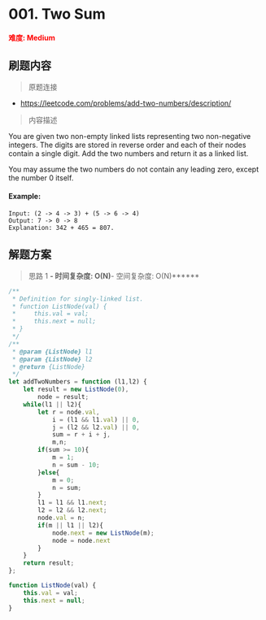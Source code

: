 # 001. Two Sum

**<font color=red>难度: Medium</font>**

## 刷题内容

> 原题连接

* https://leetcode.com/problems/add-two-numbers/description/

> 内容描述

You are given two non-empty linked lists representing two non-negative integers. The digits are stored in reverse order and each of their nodes contain a single digit. Add the two numbers and return it as a linked list.

You may assume the two numbers do not contain any leading zero, except the number 0 itself.


#### Example:
    
    Input: (2 -> 4 -> 3) + (5 -> 6 -> 4)
    Output: 7 -> 0 -> 8
    Explanation: 342 + 465 = 807.

## 解题方案

> 思路 1
******- 时间复杂度: O(N)******- 空间复杂度: O(N)******

```javascript
/**
 * Definition for singly-linked list.
 * function ListNode(val) {
 *     this.val = val;
 *     this.next = null;
 * }
 */
/**
 * @param {ListNode} l1
 * @param {ListNode} l2
 * @return {ListNode}
 */
let addTwoNumbers = function (l1,l2) {
    let result = new ListNode(0),
        node = result;
    while(l1 || l2){
        let r = node.val,
            i = (l1 && l1.val) || 0,
            j = (l2 && l2.val) || 0,
            sum = r + i + j,
            m,n;
        if(sum >= 10){
            m = 1;
            n = sum - 10;
        }else{
            m = 0;
            n = sum;
        }
        l1 = l1 && l1.next;
        l2 = l2 && l2.next;
        node.val = n;
        if(m || l1 || l2){
            node.next = new ListNode(m);
            node = node.next
        }
    }
    return result;
};

function ListNode(val) {
    this.val = val;
    this.next = null;
}
```


